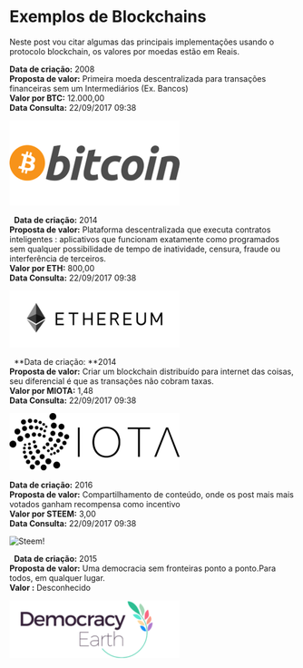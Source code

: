 # Exemplos de Blockchains

Neste post vou citar algumas das principais implementações usando o protocolo blockchain, os valores por moedas estão em Reais.

**Data de criação:** 2008  
**Proposta de valor:** Primeira moeda descentralizada para transações financeiras sem um Intermediários (Ex. Bancos)  
**Valor por BTC:** 12.000,00  
**Data Consulta:** 22/09/2017 09:38

![Bitcoin!](/src/bitcoin.png)

 
**Data de criação:** 2014  
**Proposta de valor:** Plataforma descentralizada que executa contratos inteligentes : aplicativos que funcionam exatamente como programados sem qualquer possibilidade de tempo de inatividade, censura, fraude ou interferência de terceiros.  
**Valor por ETH:** 800,00  
**Data Consulta:** 22/09/2017 09:38

![Ethereum!](/src/ethereum.png)

 
**Data de criação: **2014  
**Proposta de valor:** Criar um blockchain distribuído para internet das coisas, seu diferencial é que as transações não cobram taxas.  
**Valor por MIOTA:** 1,48  
**Data Consulta:** 22/09/2017 09:38

![Iota!](/src/iota.png)


**Data de criação:** 2016  
**Proposta de valor:** Compartilhamento de conteúdo, onde os post mais mais votados ganham recompensa como incentivo  
**Valor por STEEM:** 3,00  
**Data Consulta:** 22/09/2017 09:38

![Steem!](/src/steem.png)

 
**Data de criação:** 2015  
**Proposta de valor:** Uma democracia sem fronteiras ponto a ponto.Para todos, em qualquer lugar.  
**Valor :** Desconhecido

![Democracy Earth!](/src/democracy.png)

